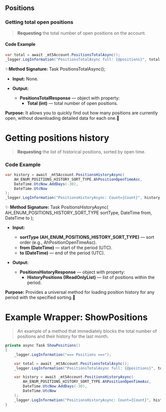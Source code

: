 ## Positions

### Getting total open positions

> **Requesting** the total number of open positions on the account.

#### Code Example

```csharp
var total = await _mt5Account.PositionsTotalAsync();
_logger.LogInformation("PositionsTotalAsync full: {@positions}", total);
```
✨**Method Signature:** Task<PositionsTotalResponse> PositionsTotalAsync();

* **Input:** None.

* **Output:** 
  * **PositionsTotalResponse** — object with property:
    * **Total (int)** — total number of open positions.

**Purpose:**
It allows you to quickly find out how many positions are currently open, without downloading detailed data for each one.🚀




# Getting positions history

> **Requesting** the list of historical positions, sorted by open time.

### Code Example

```csharp
var history = await _mt5Account.PositionsHistoryAsync(
    AH_ENUM_POSITIONS_HISTORY_SORT_TYPE.AhPositionOpenTimeAsc,
    DateTime.UtcNow.AddDays(-30),
    DateTime.UtcNow
);
_logger.LogInformation("PositionsHistoryAsync: Count={Count}", history.HistoryPositions.Count);
```
✨ **Method Signature:** Task<PositionsHistoryResponse> PositionsHistoryAsync( AH_ENUM_POSITIONS_HISTORY_SORT_TYPE sortType, DateTime from, DateTime to );

* **Input:**
   * **sortType (AH_ENUM_POSITIONS_HISTORY_SORT_TYPE)** — sort order (e.g., AhPositionOpenTimeAsc).
   * **from (DateTime)** — start of the period (UTC).
   * **to (DateTime)** — end of the period (UTC).

* **Output:**
   * **PositionsHistoryResponse** — object with property:
     * **HistoryPositions (IReadOnlyList<PositionInfo>)** — list of positions within the period.

**Purpose:**
Provides a universal method for loading position history for any period with the specified sorting.🚀

# Example Wrapper: ShowPositions

>An example of a method that immediately blocks the total number of positions and their history for the last month.

```csharp
private async Task ShowPositions()
{
    _logger.LogInformation("=== Positions ===");

    var total = await _mt5Account.PositionsTotalAsync();
    _logger.LogInformation("PositionsTotalAsync full: {@positions}", total);

    var history = await _mt5Account.PositionsHistoryAsync(
        AH_ENUM_POSITIONS_HISTORY_SORT_TYPE.AhPositionOpenTimeAsc,
        DateTime.UtcNow.AddDays(-30),
        DateTime.UtcNow
    );
    _logger.LogInformation("PositionsHistoryAsync: Count={Count}", history.HistoryPositions.Count);
}
```
